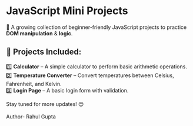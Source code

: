 # JavaScript Mini Projects  
🚀 A growing collection of beginner-friendly JavaScript projects to practice **DOM manipulation** & **logic**.  

## 🔹 Projects Included:
1️⃣ **Calculator** – A simple calculator to perform basic arithmetic operations.  
2️⃣ **Temperature Converter** – Convert temperatures between Celsius, Fahrenheit, and Kelvin.  
3️⃣ **Login Page** – A basic login form with validation.  

Stay tuned for more updates! 😊  
<br>
Author- Rahul Gupta

